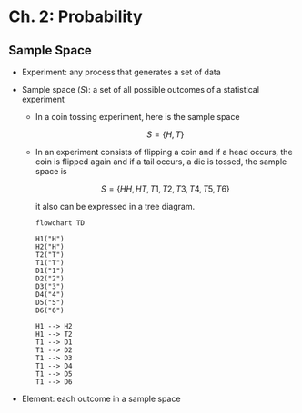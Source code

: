 # Ch. 2: Probability

## Sample Space

- Experiment: any process that generates a set of data
- Sample space (*S*): a set of all possible outcomes of a statistical experiment
  - In a coin tossing experiment, here is the sample space
  
    ```math
    S = \left\{ H, T \right\}
    ```

  - In an experiment consists of flipping a coin and if a head occurs, the coin is flipped again and if a tail occurs, a die is tossed, the sample space is
  
    ```math
    S = \left\{ HH, HT, T1, T2, T3, T4, T5, T6 \right\}
    ```

    it also can be expressed in a tree diagram.

    ```mermaid
    flowchart TD
    
    H1("H")
    H2("H")
    T2("T")
    T1("T")
    D1("1")
    D2("2")
    D3("3")
    D4("4")
    D5("5")
    D6("6")

    H1 --> H2
    H1 --> T2
    T1 --> D1
    T1 --> D2
    T1 --> D3
    T1 --> D4
    T1 --> D5
    T1 --> D6
    ```


- Element: each outcome in a sample space 